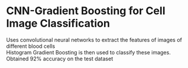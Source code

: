# CNN-Gradient Boosting for Cell Image Classification

 Uses convolutional neural networks to extract the features of images of different blood cells \
 Histogram Gradient Boosting is then used to classify these images. \
 Obtained 92% accuracy on the test dataset

